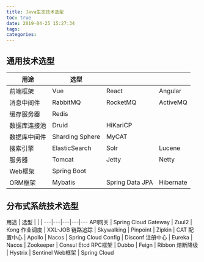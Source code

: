 ```yaml
---
title: Java生态技术选型
toc: true
date: 2019-04-25 15:27:34
tags:
categories:
---
```


## 通用技术选型
用途 | 选型 |  |  |
---|---|---|---
前端框架| Vue | React | Angular
消息中间件 | RabbitMQ | RocketMQ | ActiveMQ
缓存服务器 | Redis | | 
数据库连接池 | Druid | HiKariCP | 
数据库中间件 | Sharding Sphere | MyCAT
搜索引擎 | ElasticSearch | Solr | Lucene
服务器| Tomcat | Jetty | Netty | Nginx
Web框架| Spring Boot
ORM框架| Mybatis | Spring Data JPA | Hibernate

## 分布式系统技术选型
用途 | 选型 |  |  |
---|---|---|---|---
API网关 | Spring Cloud Gateway | Zuul2 | Kong
作业调度 | XXL-JOB
链路追踪 | Skywalking | Pinpoint | Zipkin | CAT 
配置中心 | Apollo | Nacos | Spring Cloud Config | Disconf
注册中心 | Eureka | Nacos | Zookeeper | Consul Etcd
RPC框架 | Dubbo | Feign | Ribbon
熔断降级 | Hystrix | Sentinel
Web框架 | Spring Cloud
